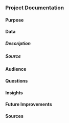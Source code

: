 ### Project Documentation
#### Purpose
#### Data
##### Description
##### Source
#### Audience
#### Questions
#### Insights
#### Future Improvements
#### Sources
